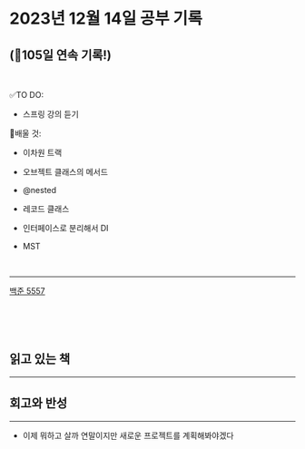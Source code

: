 # 2023년 12월 14일 공부 기록 
## (🚀105일 연속 기록!)

<br>

✅TO DO: 

- 스프링 강의 듣기

💭배울 것:

- 이차원 트랙
- 오브젝트 클래스의 메서드
- @nested
- 레코드 클래스
- 인터페이스로 분리해서 DI


- MST

<br>

---

[백준 5557](..%2F..%2F..%2FAlgorithm%2FSolvedProblem%2FDP%2F2%EC%B0%A8%EC%9B%90%2F5557%2F5557.md)


<br><br><br>

## 읽고 있는 책

---





## 회고와 반성

---

- 이제 뭐하고 살까 연말이지만 새로운 프로젝트를 계획해봐야겠다